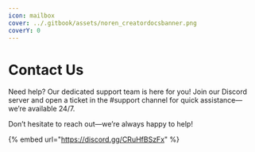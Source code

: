 ```yaml
---
icon: mailbox
cover: ../.gitbook/assets/noren_creatordocsbanner.png
coverY: 0
---
```


# Contact Us

Need help? Our dedicated support team is here for you! Join our Discord server and open a ticket in the #support channel for quick assistance—we’re available 24/7.

Don’t hesitate to reach out—we’re always happy to help!

{% embed url="https://discord.gg/CRuHfBSzFx" %}
